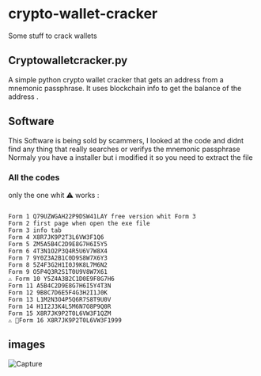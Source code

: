 # crypto-wallet-cracker
Some stuff to crack wallets 

## Cryptowalletcracker.py 
A simple python crypto wallet cracker that gets an address from a mnemonic passphrase.
It uses blockchain info to get the balance of the address .

## Software 
This Software is being sold by scammers, I looked at the code and didnt find any thing that really searches or verifys the mnemonic passphrase
Normaly you have a installer but i modified it so you need to extract the file
### All the codes
only the one whit ⚠️ works :
```

Form 1 Q79UZWGAH22P9DSW41LAY free version whit Form 3
Form 2 first page when open the exe file
Form 3 info tab
Form 4 X8R7JK9P2T3L6VW3F1Q6
Form 5 ZM5A5B4C2D9E8G7H6I5Y5
Form 6 4T3N1O2P3Q4R5U6V7W8X4
Form 7 9Y0Z3A2B1C0D9S8W7X6Y3
Form 8 5Z4F3G2H1I0J9K8L7M6N2
Form 9 O5P4Q3R2S1T0U9V8W7X61
⚠️ Form 10 Y5Z4A3B2C1D0E9F8G7H6
Form 11 A5B4C2D9E8G7H6I5Y4T3N
Form 12 9B8C7D6E5F4G3H2I1J0K
Form 13 L1M2N3O4P5Q6R7S8T9U0V
Form 14 H1I2J3K4L5M6N7O8P9Q0R
Form 15 X8R7JK9P2T0L6VW3F1QZM
⚠️ 🚧Form 16 X8R7JK9P2T0L6VW3F1999
```







## images 
![Capture](https://github.com/qzenlebg/crypto-wallet-cracker/assets/113550263/593f79fd-108f-45ab-828a-f890a60f6db2 "this is the hacked version")
